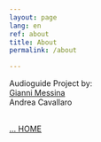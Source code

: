```yaml
---
layout: page
lang: en
ref: about
title: About
permalink: /about

---
```


Audioguide 
Project by: <br>
[Gianni Messina](https://www.giannimessina.it/)<br>
Andrea Cavallaro<br><br>

<a href="{{ site.baseurl }}">
... HOME</a>
